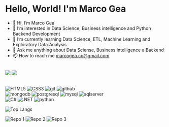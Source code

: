 # Hello, World! I'm Marco Gea

- 👋 Hi, I’m Marco Gea
- 👀 I’m interested in Data Science, Business intelligence and Python Backend Development
- 🌱 I’m currently learning Data Science, ETL, Machine Learning and Exploratory Data Analysis
- 💬 Ask me anything about Data Sciense, Business Intelligence a Backend
- 📫 How to reach me marcogea.co@gmail.com

<br>

<div styly="align: center">
<a href="https://www.instagram.com/gea_marco/"><img src="https://img.shields.io/badge/instagram%20Marco%20Gea-DD2476?style=for-the-badge&logo=instagram&logoColor=white"/></a>
<a href="https://www.linkedin.com/in/marco-gea/"><img src="https://img.shields.io/badge/linkedin%20Marco%20Gea-344E86?style=for-the-badge&logo=linkedin&logoColor=white"/></a>
</div>

<br>

![HTML5](https://img.shields.io/badge/html%205-grey?style=for-the-badge&logo=html5&logoColor=white&labelColor=8E2DE2)
![CSS3](https://img.shields.io/badge/css%203-grey?style=for-the-badge&logo=css3&logoColor=white&labelColor=8E2DE2)
![git](https://img.shields.io/badge/-git-grey?style=for-the-badge&logo=git&logoColor=white&labelColor=8E2DE2)
![github](https://img.shields.io/badge/-github-grey?style=for-the-badge&logo=github&logoColor=white&labelColor=8E2DE2)
<br>
![mongodb](https://img.shields.io/badge/-mongodb-grey?style=for-the-badge&logo=mongodb&logoColor=white&labelColor=8E2DE2)
![postgresql](https://img.shields.io/badge/-postgresql-grey?style=for-the-badge&logo=postgresql&logoColor=white&labelColor=8E2DE2)
![mysql](https://img.shields.io/badge/-mysql-grey?style=for-the-badge&logo=mysql&logoColor=white&labelColor=8E2DE2)
![sqlserver](https://img.shields.io/badge/-sqlserver-grey?style=for-the-badge&logo=microsoft-sql-server&logoColor=white&labelColor=8E2DE2)
<br>
![C#](https://img.shields.io/badge/-csharp-grey?style=for-the-badge&logo=csharp&logoColor=white&labelColor=8E2DE2)
![.NET](https://img.shields.io/badge/-dotnet-grey?style=for-the-badge&logo=dotnet&logoColor=white&labelColor=8E2DE2)
![python](https://img.shields.io/badge/-python-grey?style=for-the-badge&logo=python&logoColor=white&labelColor=8E2DE2)

![Top Langs](https://github-readme-stats.vercel.app/api/top-langs/?username=marcogeajr&theme=radical&title_color=8E2DE2&text_color=fff)


![Repo 1](https://github-readme-stats.vercel.app/api/pin/?username=marcogeajr&repo=consumoapi-csharp&show_icons=true&theme=radical&title_color=8E2DE2&text_color=fff&icon_color=8E2DE2)
![Repo 2](https://github-readme-stats.vercel.app/api/pin/?username=marcogeajr&repo=Blog&show_icons=true&theme=radical&title_color=8E2DE2&text_color=fff&icon_color=8E2DE2)
![Repo 3](https://github-readme-stats.vercel.app/api/pin/?username=marcogeajr&repo=CatalogoJogos&show_icons=true&theme=radical&title_color=8E2DE2&text_color=fff&icon_color=8E2DE2)

